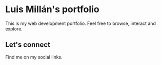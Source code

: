 # Luis Millán's portfolio

This is my web development portfolio. Feel free to browse, interact and explore.

## Let's connect

Find me on my social links.
